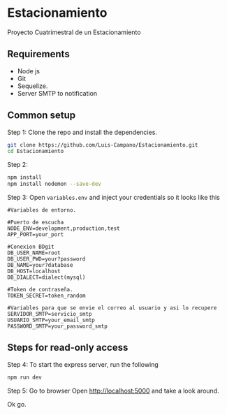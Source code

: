 # Estacionamiento
Proyecto Cuatrimestral de un Estacionamiento

## Requirements
* Node js
* Git
* Sequelize.
* Server SMTP to notification
## Common setup
Step 1: Clone the repo and install the dependencies.
```bash
git clone https://github.com/Luis-Campano/Estacionamiento.git
cd Estacionamiento
```



Step 2:
```bash
npm install
npm install nodemon --save-dev
```


Step 3: Open `variables.env` and inject your credentials so it looks like this


```
#Variables de entorno.

#Puerto de escucha
NODE_ENV=development,production,test
APP_PORT=your_port

#Conexion BDgit
DB_USER_NAME=root
DB_USER_PWD=your?password
DB_NAME=your?database
DB_HOST=localhost
DB_DIALECT=dialect(mysql)

#Token de contraseña.
TOKEN_SECRET=token_random

#Variables para que se envie el correo al usuario y asi lo recupere
SERVIDOR_SMTP=servicio_smtp
USUARIO_SMTP=your_email_smtp
PASSWORD_SMTP=your_password_smtp

```
## Steps for read-only access
Step 4:
To start the express server, run the following

```bash
npm run dev
```
Step 5: Go to browser
Open [http://localhost:5000](http://localhost:5000) and take a look around.

Ok go.
